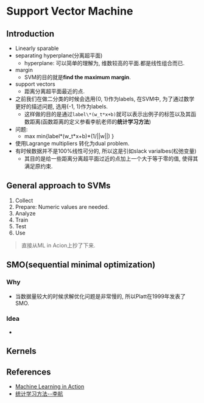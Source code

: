 # Support Vector Machine

## Introduction
- Linearly sparable
- separating hyperplane(分离超平面)
    - hyperplane: 可以简单的理解为, 维数较高的平面.都是线性组合而已.
- margin
    - SVM的目的就是**find the maximum margin**.
- support vectors
    - 距离分离超平面最近的点.
- 之前我们在做二分类的时候会选用{0, 1}作为labels, 在SVM中, 为了通过数学更好的描述问题, 选用{-1, 1}作为labels.
    - 这样做的目的是通过`label\*(w_t*x+b)`就可以表示出例子的标签以及其函数距离(函数距离的定义参看李航老师的**统计学习方法**)
- 问题:
    - max min{label\*(w_t*x+b)\*(1/||w||) }
- 使用Lagrange multipliers 转化为dual problem.
- 有时候数据并不是100%线性可分的, 所以这是引如slack varialbes(松弛变量)
    - 其目的是给一些距离分离超平面过近的点加上一个大于等于零的值, 使得其满足原约束.

## General approach to SVMs
1. Collect
2. Prepare: Numeric values are needed.
3. Analyze
4. Train
5. Test
6. Use

> 直接从ML in Acion上抄了下来.


## SMO(sequential minimal optimization)

### Why
- 当数据量较大的时候求解优化问题是非常慢的, 所以Platt在1999年发表了SMO.

### Idea
- 
## Kernels



## References
- [Machine Learning in Action](https://book.douban.com/subject/6962285/)
- [统计学习方法--李航](https://book.douban.com/subject/10590856/)
